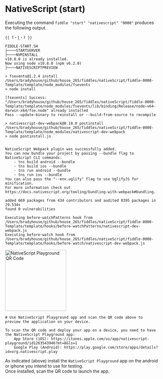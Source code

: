NativeScript (start)
======

Executing the command `fiddle "start" "nativescript" "0000"` produces the following output.

    {{ ʕ・ɭ・ʔ }}
    
    FIDDLE-START.SH
    ├────STARTSERVER
    ├────NVMINSTALL
    v10.8.0 is already installed.
    Now using node v10.8.0 (npm v6.2.0)
    ├────NATIVESCRIPTPREVIEW
    
    > fsevents@1.2.4 install /Users/bradyhouse/github/house_265/fiddles/nativeScript/fiddle-0000-Template/template/node_modules/fsevents
    > node install
    
    [fsevents] Success: "/Users/bradyhouse/github/house_265/fiddles/nativeScript/fiddle-0000-Template/template/node_modules/fsevents/lib/binding/Release/node-v64-darwin-x64/fse.node" already installed
    Pass --update-binary to reinstall or --build-from-source to recompile
    
    > nativescript-dev-webpack@0.18.0 postinstall /Users/bradyhouse/github/house_265/fiddles/nativeScript/fiddle-0000-Template/template/node_modules/nativescript-dev-webpack
    > node postinstall.js
    
    
    NativeScript Webpack plugin was successfully added.
    You can now bundle your project by passing --bundle flag to NativeScript CLI commands:
        - tns build android --bundle
        - tns build ios --bundle
        - tns run android --bundle
        - tns run ios --bundle
    You can also pass the "--env.uglify" flag to use UglifyJS for minification.
    For more information check out https://docs.nativescript.org/tooling/bundling-with-webpack#bundling.
    
    added 669 packages from 434 contributors and audited 8395 packages in 29.534s
    found 0 vulnerabilities
    
    Executing before-watchPatterns hook from /Users/bradyhouse/github/house_265/fiddles/nativeScript/fiddle-0000-Template/template/hooks/before-watchPatterns/nativescript-dev-webpack.js
    Executing before-watch hook from /Users/bradyhouse/github/house_265/fiddles/nativeScript/fiddle-0000-Template/template/hooks/before-watch/nativescript-dev-webpack.js

   <img src="https://i.imgur.com/cq3RdRn.png" width="200" title="NativeScript Playground QR Code" /> 

    # Use NativeScript Playground app and scan the QR code above to preview the application on your device.
    
    To scan the QR code and deploy your app on a device, you need to have the NativeScript Playground app:
        App Store (iOS): https://itunes.apple.com/us/app/nativescript-playground/id1263543946?mt=8&ls=1
        Google Play (Android): https://play.google.com/store/apps/details?id=org.nativescript.play



As indicated (above) install the `NativeScript Playground` app on the android or iphone you intend to use for testing.  
Once installed, scan the QR code to launch the app.






